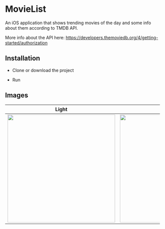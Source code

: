 # MovieList

An iOS application that shows trending movies of the day and some info about them according to TMDB API.

More info about the API here: https://developers.themoviedb.org/4/getting-started/authorization 

## Installation

- Clone or download the project

- Run

## Images
| Light | Dark |
:-:|:-:
<img src="https://user-images.githubusercontent.com/48795348/159585627-b617a627-74f8-4598-b206-8c2a0a79e054.png" width="350">|<img src="https://user-images.githubusercontent.com/48795348/159585643-c706fa3b-f5be-4cd0-92e4-c587eb97b941.png" width="350">


